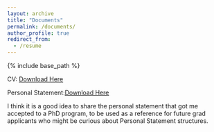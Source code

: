 ```yaml
---
layout: archive
title: "Documents"
permalink: /documents/
author_profile: true
redirect_from:
  - /resume
---
```


{% include base_path %}

CV: [Download Here](https://connorjohnson1.github.io/files/CV.pdf)

Personal Statement:[Download Here](https://connorjohnson1.github.io/files/personal_brandeis.pdf)

I think it is a good idea to share the personal statement that got me accepted to a PhD program, to be used as a reference for future grad applicants who might be curious about Personal Statement structures. 

